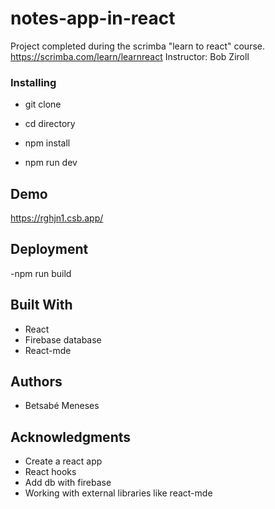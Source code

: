 # notes-app-in-react

Project completed during the scrimba "learn to react" course.
https://scrimba.com/learn/learnreact
Instructor: Bob Ziroll

### Installing

- git clone

- cd directory

- npm install

- npm run dev

## Demo

https://rghjn1.csb.app/


## Deployment

-npm run build

## Built With

* React
* Firebase database
* React-mde


## Authors

* Betsabé Meneses

## Acknowledgments

* Create a react app
* React hooks
* Add db with firebase
* Working with external libraries like react-mde

